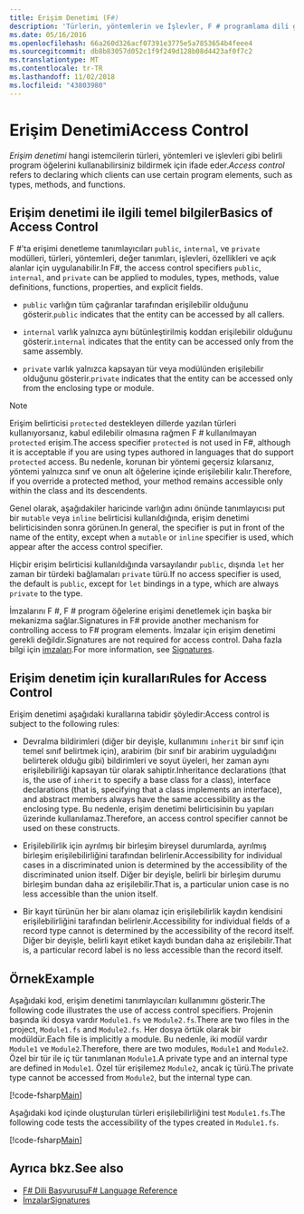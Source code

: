 ```yaml
---
title: Erişim Denetimi (F#)
description: 'Türlerin, yöntemlerin ve İşlevler, F # programlama dili gibi programlama öğelerine erişimi denetlemeyi öğrenin.'
ms.date: 05/16/2016
ms.openlocfilehash: 66a260d326acf07391e3775e5a7853654b4feee4
ms.sourcegitcommit: db8b83057d052c1f9f249d128b08d4423af0f7c2
ms.translationtype: MT
ms.contentlocale: tr-TR
ms.lasthandoff: 11/02/2018
ms.locfileid: "43803980"
---
```

# <a name="access-control"></a><span data-ttu-id="4bee4-103">Erişim Denetimi</span><span class="sxs-lookup"><span data-stu-id="4bee4-103">Access Control</span></span>

<span data-ttu-id="4bee4-104">*Erişim denetimi* hangi istemcilerin türleri, yöntemleri ve işlevleri gibi belirli program öğelerini kullanabilirsiniz bildirmek için ifade eder.</span><span class="sxs-lookup"><span data-stu-id="4bee4-104">*Access control* refers to declaring which clients can use certain program elements, such as types, methods, and functions.</span></span>

## <a name="basics-of-access-control"></a><span data-ttu-id="4bee4-105">Erişim denetimi ile ilgili temel bilgiler</span><span class="sxs-lookup"><span data-stu-id="4bee4-105">Basics of Access Control</span></span>

<span data-ttu-id="4bee4-106">F #'ta erişimi denetleme tanımlayıcıları `public`, `internal`, ve `private` modülleri, türleri, yöntemleri, değer tanımları, işlevleri, özellikleri ve açık alanlar için uygulanabilir.</span><span class="sxs-lookup"><span data-stu-id="4bee4-106">In F#, the access control specifiers `public`, `internal`, and `private` can be applied to modules, types, methods, value definitions, functions, properties, and explicit fields.</span></span>

- <span data-ttu-id="4bee4-107">`public` varlığın tüm çağıranlar tarafından erişilebilir olduğunu gösterir.</span><span class="sxs-lookup"><span data-stu-id="4bee4-107">`public` indicates that the entity can be accessed by all callers.</span></span>

- <span data-ttu-id="4bee4-108">`internal` varlık yalnızca aynı bütünleştirilmiş koddan erişilebilir olduğunu gösterir.</span><span class="sxs-lookup"><span data-stu-id="4bee4-108">`internal` indicates that the entity can be accessed only from the same assembly.</span></span>

- <span data-ttu-id="4bee4-109">`private` varlık yalnızca kapsayan tür veya modülünden erişilebilir olduğunu gösterir.</span><span class="sxs-lookup"><span data-stu-id="4bee4-109">`private` indicates that the entity can be accessed only from the enclosing type or module.</span></span>

>[!NOTE]
<span data-ttu-id="4bee4-110">Erişim belirticisi `protected` destekleyen dillerde yazılan türleri kullanıyorsanız, kabul edilebilir olmasına rağmen F # kullanılmayan `protected` erişim.</span><span class="sxs-lookup"><span data-stu-id="4bee4-110">The access specifier `protected` is not used in F#, although it is acceptable if you are using types authored in languages that do support `protected` access.</span></span> <span data-ttu-id="4bee4-111">Bu nedenle, korunan bir yöntemi geçersiz kılarsanız, yöntemi yalnızca sınıf ve onun alt öğelerine içinde erişilebilir kalır.</span><span class="sxs-lookup"><span data-stu-id="4bee4-111">Therefore, if you override a protected method, your method remains accessible only within the class and its descendents.</span></span>

<span data-ttu-id="4bee4-112">Genel olarak, aşağıdakiler haricinde varlığın adını önünde tanımlayıcısı put bir `mutable` veya `inline` belirticisi kullanıldığında, erişim denetimi belirticisinden sonra görünen.</span><span class="sxs-lookup"><span data-stu-id="4bee4-112">In general, the specifier is put in front of the name of the entity, except when a `mutable` or `inline` specifier is used, which appear after the access control specifier.</span></span>

<span data-ttu-id="4bee4-113">Hiçbir erişim belirticisi kullanıldığında varsayılandır `public`, dışında `let` her zaman bir türdeki bağlamaları `private` türü.</span><span class="sxs-lookup"><span data-stu-id="4bee4-113">If no access specifier is used, the default is `public`, except for `let` bindings in a type, which are always `private` to the type.</span></span>

<span data-ttu-id="4bee4-114">İmzalarını F #, F # program öğelerine erişimi denetlemek için başka bir mekanizma sağlar.</span><span class="sxs-lookup"><span data-stu-id="4bee4-114">Signatures in F# provide another mechanism for controlling access to F# program elements.</span></span> <span data-ttu-id="4bee4-115">İmzalar için erişim denetimi gerekli değildir.</span><span class="sxs-lookup"><span data-stu-id="4bee4-115">Signatures are not required for access control.</span></span> <span data-ttu-id="4bee4-116">Daha fazla bilgi için [imzaları](signatures.md).</span><span class="sxs-lookup"><span data-stu-id="4bee4-116">For more information, see [Signatures](signatures.md).</span></span>

## <a name="rules-for-access-control"></a><span data-ttu-id="4bee4-117">Erişim denetim için kuralları</span><span class="sxs-lookup"><span data-stu-id="4bee4-117">Rules for Access Control</span></span>

<span data-ttu-id="4bee4-118">Erişim denetimi aşağıdaki kurallarına tabidir şöyledir:</span><span class="sxs-lookup"><span data-stu-id="4bee4-118">Access control is subject to the following rules:</span></span>

- <span data-ttu-id="4bee4-119">Devralma bildirimleri (diğer bir deyişle, kullanımını `inherit` bir sınıf için temel sınıf belirtmek için), arabirim (bir sınıf bir arabirim uyguladığını belirterek olduğu gibi) bildirimleri ve soyut üyeleri, her zaman aynı erişilebilirliği kapsayan tür olarak sahiptir.</span><span class="sxs-lookup"><span data-stu-id="4bee4-119">Inheritance declarations (that is, the use of `inherit` to specify a base class for a class), interface declarations (that is, specifying that a class implements an interface), and abstract members always have the same accessibility as the enclosing type.</span></span> <span data-ttu-id="4bee4-120">Bu nedenle, erişim denetimi belirticisinin bu yapıları üzerinde kullanılamaz.</span><span class="sxs-lookup"><span data-stu-id="4bee4-120">Therefore, an access control specifier cannot be used on these constructs.</span></span>

- <span data-ttu-id="4bee4-121">Erişilebilirlik için ayrılmış bir birleşim bireysel durumlarda, ayrılmış birleşim erişilebilirliğini tarafından belirlenir.</span><span class="sxs-lookup"><span data-stu-id="4bee4-121">Accessibility for individual cases in a discriminated union is determined by the accessibility of the discriminated union itself.</span></span> <span data-ttu-id="4bee4-122">Diğer bir deyişle, belirli bir birleşim durumu birleşim bundan daha az erişilebilir.</span><span class="sxs-lookup"><span data-stu-id="4bee4-122">That is, a particular union case is no less accessible than the union itself.</span></span>

- <span data-ttu-id="4bee4-123">Bir kayıt türünün her bir alanı olamaz için erişilebilirlik kaydın kendisini erişilebilirliğini tarafından belirlenir.</span><span class="sxs-lookup"><span data-stu-id="4bee4-123">Accessibility for individual fields of a record type cannot is determined by the accessibility of the record itself.</span></span> <span data-ttu-id="4bee4-124">Diğer bir deyişle, belirli kayıt etiket kaydı bundan daha az erişilebilir.</span><span class="sxs-lookup"><span data-stu-id="4bee4-124">That is, a particular record label is no less accessible than the record itself.</span></span>

## <a name="example"></a><span data-ttu-id="4bee4-125">Örnek</span><span class="sxs-lookup"><span data-stu-id="4bee4-125">Example</span></span>

<span data-ttu-id="4bee4-126">Aşağıdaki kod, erişim denetimi tanımlayıcıları kullanımını gösterir.</span><span class="sxs-lookup"><span data-stu-id="4bee4-126">The following code illustrates the use of access control specifiers.</span></span> <span data-ttu-id="4bee4-127">Projenin başında iki dosya vardır `Module1.fs` ve `Module2.fs`.</span><span class="sxs-lookup"><span data-stu-id="4bee4-127">There are two files in the project, `Module1.fs` and `Module2.fs`.</span></span> <span data-ttu-id="4bee4-128">Her dosya örtük olarak bir modüldür.</span><span class="sxs-lookup"><span data-stu-id="4bee4-128">Each file is implicitly a module.</span></span> <span data-ttu-id="4bee4-129">Bu nedenle, iki modül vardır `Module1` ve `Module2`.</span><span class="sxs-lookup"><span data-stu-id="4bee4-129">Therefore, there are two modules, `Module1` and `Module2`.</span></span> <span data-ttu-id="4bee4-130">Özel bir tür ile iç tür tanımlanan `Module1`.</span><span class="sxs-lookup"><span data-stu-id="4bee4-130">A private type and an internal type are defined in `Module1`.</span></span> <span data-ttu-id="4bee4-131">Özel tür erişilemez `Module2`, ancak iç türü.</span><span class="sxs-lookup"><span data-stu-id="4bee4-131">The private type cannot be accessed from `Module2`, but the internal type can.</span></span>

[!code-fsharp[Main](../../../samples/snippets/fsharp/access-control/snippet1.fs)]

<span data-ttu-id="4bee4-132">Aşağıdaki kod içinde oluşturulan türleri erişilebilirliğini test `Module1.fs`.</span><span class="sxs-lookup"><span data-stu-id="4bee4-132">The following code tests the accessibility of the types created in `Module1.fs`.</span></span>

[!code-fsharp[Main](../../../samples/snippets/fsharp/access-control/snippet2.fs)]

## <a name="see-also"></a><span data-ttu-id="4bee4-133">Ayrıca bkz.</span><span class="sxs-lookup"><span data-stu-id="4bee4-133">See also</span></span>

- [<span data-ttu-id="4bee4-134">F# Dili Başvurusu</span><span class="sxs-lookup"><span data-stu-id="4bee4-134">F# Language Reference</span></span>](index.md)
- [<span data-ttu-id="4bee4-135">İmzalar</span><span class="sxs-lookup"><span data-stu-id="4bee4-135">Signatures</span></span>](signatures.md)
